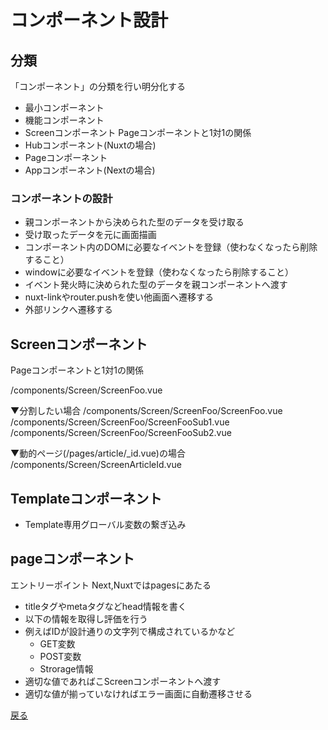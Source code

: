 # コンポーネント設計

## 分類

「コンポーネント」の分類を行い明分化する

- 最小コンポーネント
- 機能コンポーネント
- Screenコンポーネント Pageコンポーネントと1対1の関係
- Hubコンポーネント(Nuxtの場合)
- Pageコンポーネント
- Appコンポーネント(Nextの場合)

### コンポーネントの設計

- 親コンポーネントから決められた型のデータを受け取る
- 受け取ったデータを元に画面描画
- コンポーネント内のDOMに必要なイベントを登録（使わなくなったら削除すること）
- windowに必要なイベントを登録（使わなくなったら削除すること）
- イベント発火時に決められた型のデータを親コンポーネントへ渡す
- nuxt-linkやrouter.pushを使い他画面へ遷移する
- 外部リンクへ遷移する

## Screenコンポーネント

Pageコンポーネントと1対1の関係

/components/Screen/ScreenFoo.vue

▼分割したい場合
/components/Screen/ScreenFoo/ScreenFoo.vue
/components/Screen/ScreenFoo/ScreenFooSub1.vue
/components/Screen/ScreenFoo/ScreenFooSub2.vue

▼動的ページ(/pages/article/_id.vue)の場合
/components/Screen/ScreenArticleId.vue

## Templateコンポーネント

- Template専用グローバル変数の繋ぎ込み

## pageコンポーネント

エントリーポイント
Next,Nuxtではpagesにあたる

- titleタグやmetaタグなどhead情報を書く
- 以下の情報を取得し評価を行う
- 例えばIDが設計通りの文字列で構成されているかなど
  - GET変数
  - POST変数
  - Strorage情報
- 適切な値であればこScreenコンポーネントへ渡す
- 適切な値が揃っていなければエラー画面に自動遷移させる

[戻る](./index.md)
